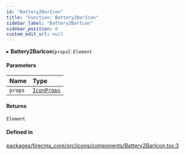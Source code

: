 ```yaml
---
id: "Battery2BarIcon"
title: "Function: Battery2BarIcon"
sidebar_label: "Battery2BarIcon"
sidebar_position: 0
custom_edit_url: null
---
```


▸ **Battery2BarIcon**(`props`): `Element`

#### Parameters

| Name | Type |
| :------ | :------ |
| `props` | [`IconProps`](../types/IconProps.md) |

#### Returns

`Element`

#### Defined in

[packages/firecms_core/src/icons/components/Battery2BarIcon.tsx:3](https://github.com/FireCMSco/firecms/blob/d45f3739/packages/firecms_core/src/icons/components/Battery2BarIcon.tsx#L3)
